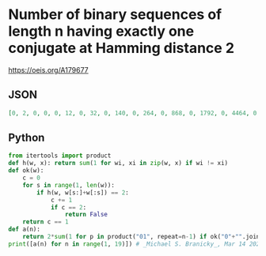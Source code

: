 # Number of binary sequences of length n having exactly one conjugate at Hamming distance 2
https://oeis.org/A179677
## JSON
```JSON
[0, 2, 0, 0, 0, 12, 0, 32, 0, 140, 0, 264, 0, 868, 0, 1792, 0, 4464, 0, 9560, 0, 22484, 0, 47328, 0, 106444, 0, 225736, 0, 490380, 0, 1040384, 0, 2228156, 0, 4698144, 0, 9961396, 0, 20930080, 0, 44034564]
```
## Python
```Python
from itertools import product
def h(w, x): return sum(1 for wi, xi in zip(w, x) if wi != xi)
def ok(w):
    c = 0
    for s in range(1, len(w)):
        if h(w, w[s:]+w[:s]) == 2:
            c += 1
            if c == 2:
                return False
    return c == 1
def a(n):
    return 2*sum(1 for p in product("01", repeat=n-1) if ok("0"+"".join(p)))
print([a(n) for n in range(1, 19)]) # _Michael S. Branicky_, Mar 14 2022
```
